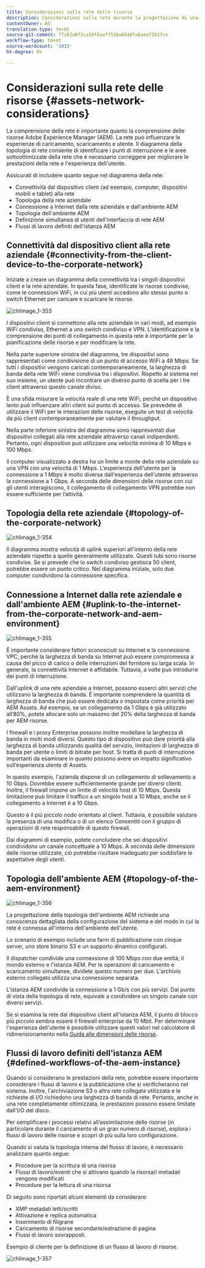 ```yaml
---
title: Considerazioni sulla rete delle risorse
description: Considerazioni sulla rete durante la progettazione di una distribuzione AEM Assets .
contentOwner: AG
translation-type: tm+mt
source-git-commit: 77c62a8f2ca50f8aaff556a6848fabaee71017ce
workflow-type: tm+mt
source-wordcount: '1015'
ht-degree: 0%

---
```



# Considerazioni sulla rete delle risorse {#assets-network-considerations}

La comprensione della rete è importante quanto la comprensione delle risorse Adobe Experience Manager (AEM). La rete può influenzare le esperienze di caricamento, scaricamento e utente. Il diagramma della topologia di rete consente di identificare i punti di interruzione e le aree sottoottimizzate della rete che è necessario correggere per migliorare le prestazioni della rete e l&#39;esperienza dell&#39;utente.

Assicurati di includere quanto segue nel diagramma della rete:

* Connettività dal dispositivo client (ad esempio, computer, dispositivi mobili e tablet) alla rete
* Topologia della rete aziendale
* Connessione a Internet dalla rete aziendale e dall&#39;ambiente AEM
* Topologia dell&#39;ambiente AEM
* Definizione simultanea di utenti dell&#39;interfaccia di rete AEM
* Flussi di lavoro definiti dell&#39;istanza AEM

## Connettività dal dispositivo client alla rete aziendale {#connectivity-from-the-client-device-to-the-corporate-network}

Iniziate a creare un diagramma della connettività tra i singoli dispositivi client e la rete aziendale. In questa fase, identificate le risorse condivise, come le connessioni WiFi, in cui più utenti accedono allo stesso punto o switch Ethernet per caricare e scaricare le risorse.

![chlimage_1-353](assets/chlimage_1-353.png)

I dispositivi client si connettono alla rete aziendale in vari modi, ad esempio WiFi condiviso, Ethernet a uno switch condiviso e VPN. L’identificazione e la comprensione dei punti di collegamento in questa rete è importante per la pianificazione delle risorse e per modificare la rete.

Nella parte superiore sinistra del diagramma, tre dispositivi sono rappresentati come condivisione di un punto di accesso WiFi a 48 Mbps. Se tutti i dispositivi vengono caricati contemporaneamente, la larghezza di banda della rete WiFi viene condivisa tra i dispositivi. Rispetto al sistema nel suo insieme, un utente può incontrare un diverso punto di scelta per i tre client attraverso questo canale diviso.

È una sfida misurare la velocità reale di una rete WiFi, perché un dispositivo lento può influenzare altri client sul punto di accesso. Se prevedete di utilizzare il WiFi per le interazioni delle risorse, eseguite un test di velocità da più client contemporaneamente per valutare il throughput.

Nella parte inferiore sinistra del diagramma sono rappresentati due dispositivi collegati alla rete aziendale attraverso canali indipendenti. Pertanto, ogni dispositivo può utilizzare una velocità minima di 10 Mbps e 100 Mbps.

Il computer visualizzato a destra ha un limite a monte della rete aziendale su una VPN con una velocità di 1 Mbps. L&#39;esperienza dell&#39;utente per la connessione a 1 Mbps è molto diversa dall&#39;esperienza dell&#39;utente attraverso la connessione a 1 Gbps. A seconda delle dimensioni delle risorse con cui gli utenti interagiscono, il collegamento di collegamento VPN potrebbe non essere sufficiente per l’attività.

## Topologia della rete aziendale {#topology-of-the-corporate-network}

![chlimage_1-354](assets/chlimage_1-354.png)

Il diagramma mostra velocità di uplink superiori all&#39;interno della rete aziendale rispetto a quelle generalmente utilizzate. Questi tubi sono risorse condivise. Se si prevede che lo switch condiviso gestisca 50 client, potrebbe essere un punto critico. Nel diagramma iniziale, solo due computer condividono la connessione specifica.

## Connessione a Internet dalla rete aziendale e dall&#39;ambiente AEM {#uplink-to-the-internet-from-the-corporate-network-and-aem-environment}

![chlimage_1-355](assets/chlimage_1-355.png)

È importante considerare fattori sconosciuti su Internet e la connessione VPC, perché la larghezza di banda su Internet può essere compromessa a causa del picco di carico o delle interruzioni del fornitore su larga scala. In generale, la connettività Internet è affidabile. Tuttavia, a volte può introdurre dei punti di interruzione.

Dall&#39;uplink di una rete aziendale a Internet, possono esserci altri servizi che utilizzano la larghezza di banda. È importante comprendere la quantità di larghezza di banda che può essere dedicata o impostata come priorità per  AEM Assets. Ad esempio, se un collegamento da 1 Gbps è già utilizzato all’80%, potete allocare solo un massimo del 20% della larghezza di banda per AEM risorse.

I firewall e i proxy Enterprise possono inoltre modellare la larghezza di banda in molti modi diversi. Questo tipo di dispositivo può dare priorità alla larghezza di banda utilizzando qualità del servizio, limitazioni di larghezza di banda per utente o limiti di bitrate per host. Si tratta di punti di interruzione importanti da esaminare in quanto possono avere un impatto significativo sull’esperienza utente di Assets.

In questo esempio, l&#39;azienda dispone di un collegamento di sollevamento a 10 Gbps. Dovrebbe essere sufficientemente grande per diversi clienti. Inoltre, il firewall impone un limite di velocità host di 10 Mbps. Questa limitazione può limitare il traffico a un singolo host a 10 Mbps, anche se il collegamento a Internet è a 10 Gbps.

Questo è il più piccolo nodo orientato al client. Tuttavia, è possibile valutare la presenza di una modifica o di un elenco Consentiti  con il gruppo di operazioni di rete responsabile di questo firewall.

Dai diagrammi di esempio, potete concludere che sei dispositivi condividono un canale concettuale a 10 Mbps. A seconda delle dimensioni delle risorse utilizzate, ciò potrebbe risultare inadeguato per soddisfare le aspettative degli utenti.

## Topologia dell&#39;ambiente AEM {#topology-of-the-aem-environment}

![chlimage_1-356](assets/chlimage_1-356.png)

La progettazione della topologia dell&#39;ambiente AEM richiede una conoscenza dettagliata della configurazione del sistema e del modo in cui la rete è connessa all&#39;interno dell&#39;ambiente dell&#39;utente.

Lo scenario di esempio include una farm di pubblicazione con cinque server, uno store binario S3 e un supporto dinamico configurati.

Il dispatcher condivide una connessione di 100 Mbps con due entità, il mondo esterno e l&#39;istanza AEM. Per le operazioni di caricamento e scaricamento simultanee, dividete questo numero per due. L&#39;archivio esterno collegato utilizza una connessione separata.

L&#39;istanza AEM condivide la connessione a 1 Gb/s con più servizi. Dal punto di vista della topologia di rete, equivale a condividere un singolo canale con diversi servizi.

Se si esamina la rete dal dispositivo client all&#39;istanza AEM, il punto di blocco più piccolo sembra essere il firewall enterprise da 10 Mbit. Per determinare l&#39;esperienza dell&#39;utente è possibile utilizzare questi valori nel calcolatore di ridimensionamento nella [Guida alle dimensioni delle risorse](assets-sizing-guide.md).

## Flussi di lavoro definiti dell&#39;istanza AEM {#defined-workflows-of-the-aem-instance}

Quando si considerano le prestazioni della rete, potrebbe essere importante considerare i flussi di lavoro e la pubblicazione che si verificheranno nel sistema. Inoltre, l&#39;archiviazione S3 o altra rete collegata utilizzata e le richieste di I/O richiedono una larghezza di banda di rete. Pertanto, anche in una rete completamente ottimizzata, le prestazioni possono essere limitate dall&#39;I/O del disco.

Per semplificare i processi relativi all’assimilazione delle risorse (in particolare durante il caricamento di un gran numero di risorse), esplora i flussi di lavoro delle risorse e scopri di più sulla loro configurazione.

Quando si valuta la topologia interna del flusso di lavoro, è necessario analizzare quanto segue:

* Procedure per la scrittura di una risorsa
* Flussi di lavoro/eventi che si attivano quando la risorsa/i metadati vengono modificati
* Procedure per la lettura di una risorsa

Di seguito sono riportati alcuni elementi da considerare:

* XMP metadati letti/scritti
* Attivazione e replica automatica
* Inserimento di filigrane
* Caricamento di risorse secondarie/estrazione di pagina
* Flussi di lavoro sovrapposti.

Esempio di cliente per la definizione di un flusso di lavoro di risorse.

![chlimage_1-357](assets/chlimage_1-357.png)

